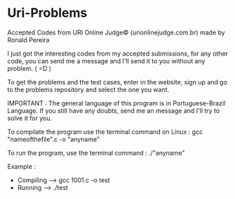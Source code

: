 # Uri-Problems
Accepted Codes from URI Online Judge© (urionlinejudge.com.br) made by Ronald Pereira

I just got the interesting codes from my accepted submissions, for any other code, you can send me a message and I'll send it to you without any problem. ( =D )

To get the problems and the test cases, enter in the website, sign up and go to the problems repository and select the one you want.

IMPORTANT : The general language of this program is in Portuguese-Brazil Language. If you still have any doubts, send me an message and I'll try to solve it for you.

To compilate the program use the terminal command on Linux : gcc "nameofthefile".c -o "anyname"

To run the program, use the terminal command : ./"anyname"

Example :
- Compiling --> gcc 1001.c -o test
- Running --> ./test
